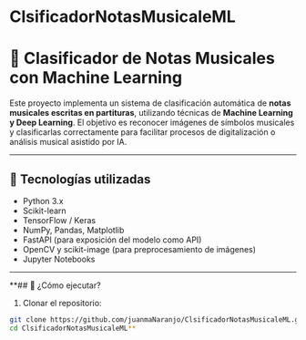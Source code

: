 # ClsificadorNotasMusicaleML

# 🎼 Clasificador de Notas Musicales con Machine Learning

Este proyecto implementa un sistema de clasificación automática de **notas musicales escritas en partituras**, utilizando técnicas de **Machine Learning y Deep Learning**. El objetivo es reconocer imágenes de símbolos musicales y clasificarlas correctamente para facilitar procesos de digitalización o análisis musical asistido por IA.

---

## 🧠 Tecnologías utilizadas

- Python 3.x
- Scikit-learn
- TensorFlow / Keras
- NumPy, Pandas, Matplotlib
- FastAPI (para exposición del modelo como API)
- OpenCV y scikit-image (para preprocesamiento de imágenes)
- Jupyter Notebooks

---

**## 🚀 ¿Cómo ejecutar?

1. Clonar el repositorio:

```bash
git clone https://github.com/juanmaNaranjo/ClsificadorNotasMusicaleML.git
cd ClsificadorNotasMusicaleML**
